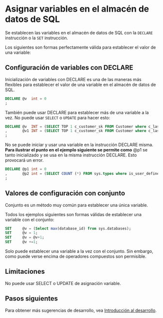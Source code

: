 <properties
   pageTitle="Asignar variables en el almacén de datos de SQL | Microsoft Azure"
   description="Sugerencias para asignar variables de Transact-SQL en el almacén de datos de SQL Azure para desarrollar soluciones."
   services="sql-data-warehouse"
   documentationCenter="NA"
   authors="jrowlandjones"
   manager="barbkess"
   editor=""/>

<tags
   ms.service="sql-data-warehouse"
   ms.devlang="NA"
   ms.topic="article"
   ms.tgt_pltfrm="NA"
   ms.workload="data-services"
   ms.date="06/14/2016"
   ms.author="jrj;barbkess;sonyama"/>

# <a name="assign-variables-in-sql-data-warehouse"></a>Asignar variables en el almacén de datos de SQL
Se establecen las variables en el almacén de datos de SQL con la `DECLARE` instrucción o la `SET` instrucción.

Los siguientes son formas perfectamente válida para establecer el valor de una variable:

## <a name="setting-variables-with-declare"></a>Configuración de variables con DECLARE

Inicialización de variables con DECLARE es una de las maneras más flexibles para establecer el valor de una variable en el almacén de datos de SQL.

```sql
DECLARE @v  int = 0
;
```

También puede usar DECLARE para establecer más de una variable a la vez. No puede usar `SELECT` o `UPDATE` para hacer esto:

```sql
DECLARE @v  INT = (SELECT TOP 1 c_customer_sk FROM Customer where c_last_name = 'Smith')
,       @v1 INT = (SELECT TOP 1 c_customer_sk FROM Customer where c_last_name = 'Jones')
;
```

No se puede iniciar y usar una variable en la instrucción DECLARE misma. **Para ilustrar el punto en el ejemplo siguiente se permite como** @p1 se tanto inicializado y se usa en la misma instrucción DECLARE. Esto provocará un error.

```sql
DECLARE @p1 int = 0
,       @p2 int = (SELECT COUNT (*) FROM sys.types where is_user_defined = @p1 )
;
```

## <a name="setting-values-with-set"></a>Valores de configuración con conjunto
Conjunto es un método muy común para establecer una única variable.

Todos los ejemplos siguientes son formas válidas de establecer una variable con el conjunto:

```sql
SET     @v = (Select max(database_id) from sys.databases);
SET     @v = 1;
SET     @v = @v+1;
SET     @v +=1;
```

Solo puede establecer una variable a la vez con el conjunto. Sin embargo, como puede verse encima de operadores compuestos son permisible.

## <a name="limitations"></a>Limitaciones
No puede usar SELECT o UPDATE de asignación variable.


## <a name="next-steps"></a>Pasos siguientes
Para obtener más sugerencias de desarrollo, vea [Introducción al desarrollo][].

<!--Image references-->

<!--Article references-->
[Introducción al desarrollo]: sql-data-warehouse-overview-develop.md

<!--MSDN references-->

<!--Other Web references-->
